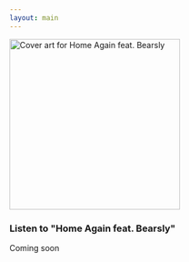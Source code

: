```yaml
---
layout: main
---
```


<div class="track__art">
<img src="{{site.url}}/images/home_again@600x600.jpg" alt="Cover art for Home Again feat. Bearsly" width="300">
</div>
<div class="track__links">
	<h3>Listen to "Home Again feat. Bearsly"</h3>
	<p>Coming soon</p>
	<!--
	<ul>

		<li><a href="https://tidal.com/browse/track/354625748?u">
			<img width="120" src="{{site.url}}/images/tidal_logo.png" alt="Tidal logo">
		</a></li>

		<li>
			<a href="https://open.spotify.com/track/5eGKiqGtOcH7gculTELT7a?si=8436057ef6cb4c7c">
				<img src="{{site.url}}/images/spotify_logo_green.png" width="80">
			</a>
		</li>

		<li>
			<a href="https://soundcloud.com/ax-madwick/blue-cheez">
				<img src="{{site.url}}/images/soundcloud_logo_2.png" width="120">
			</a>
		</li>
		<li>
			<a href="https://music.apple.com/us/album/blue-cheez/1738399650?i=1738399652">
				<img src="{{site.url}}/images/apple_music_logo.svg" width="80">
			</a>
		</li>
		<li>
			<a href="https://music.youtube.com/watch?v=q3-WFKwQJY4&si=mqhE-vdLiFQ5wd5H">
				<img src="{{site.url}}/images/youtube_logo.svg" width="100">
			</a>
		</li>

	</ul>
	-->

</div>
<h3>Credits</h3>
<ul>
	<li>Production: AX MADWICK</li>
	<li>Vocals: <a href="https://www.instagram.com/bearsly_music/">Bearsly</a> (via <a href="https://www.looperman.com/acapellas/detail/21514/home-again-98bpm-dancehall-acapella">Looperman</a>)</li>
</ul>
